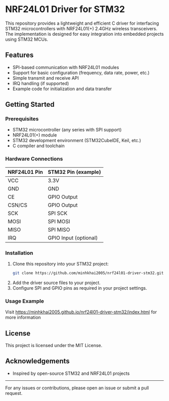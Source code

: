 # NRF24L01 Driver for STM32

This repository provides a lightweight and efficient C driver for interfacing STM32 microcontrollers with NRF24L01(+) 2.4GHz wireless transceivers. The implementation is designed for easy integration into embedded projects using STM32 MCUs.

## Features

- SPI-based communication with NRF24L01 modules
- Support for basic configuration (frequency, data rate, power, etc.)
- Simple transmit and receive API
- IRQ handling (if supported)
- Example code for initialization and data transfer

## Getting Started

### Prerequisites

- STM32 microcontroller (any series with SPI support)
- NRF24L01(+) module
- STM32 development environment (STM32CubeIDE, Keil, etc.)
- C compiler and toolchain

### Hardware Connections

| NRF24L01 Pin | STM32 Pin (example) |
|--------------|---------------------|
| VCC          | 3.3V                |
| GND          | GND                 |
| CE           | GPIO Output         |
| CSN/CS       | GPIO Output         |
| SCK          | SPI SCK             |
| MOSI         | SPI MOSI            |
| MISO         | SPI MISO            |
| IRQ          | GPIO Input (optional)|

### Installation

1. Clone this repository into your STM32 project:
    ```bash
    git clone https://github.com/minhkhai2005/nrf24l01-driver-stm32.git
    ```
2. Add the driver source files to your project.
3. Configure SPI and GPIO pins as required in your project settings.

### Usage Example

Visit https://minhkhai2005.github.io/nrf24l01-driver-stm32/index.html for more information

## License

This project is licensed under the MIT License.

## Acknowledgements

- Inspired by open-source STM32 and NRF24L01 projects

---

For any issues or contributions, please open an issue or submit a pull request.
